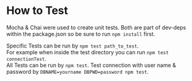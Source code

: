 # How to Test

 Mocha & Chai were used to create unit tests. Both are part of dev-deps within the package.json so be sure to run `npm install` first.

 Specific Tests can be run by `npm test path_to_test`.  
 For example when inside the test directory you can run `npm test connectionTest`.  
 All Tests can be run by `npm test`.
 Test connection with user name & password by `DBNAME=yourname DBPWD=password npm test`.